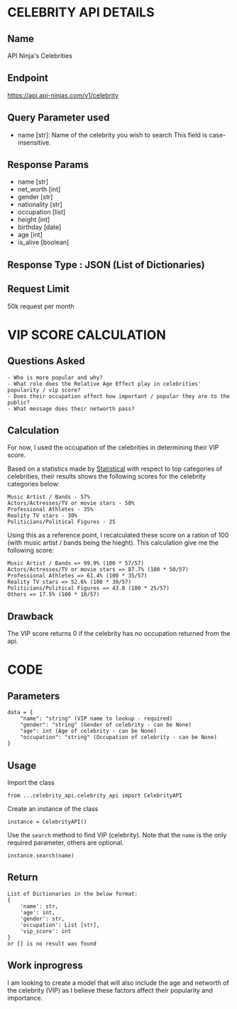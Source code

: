 

# CELEBRITY API DETAILS
## Name
API Ninja's Celebrities

## Endpoint
https://api.api-ninjas.com/v1/celebrity

## Query Parameter used
- name [str]: Name of the celebrity you wish to search This field is case-insensitive.

## Response Params
- name [str]
- net_worth [int]
- gender [str]
- nationality [str]
- occupation [list]
- height [int]
- birthday [date]
- age [int]
- is_alive [boolean]

## Response Type : JSON (List of Dictionaries)

## Request Limit
50k request per month

# VIP SCORE CALCULATION
## Questions Asked
    - Who is more popular and why?
    - What role does the Relative Age Effect play in celebrities' popularity / vip score?
    - Does their occupation affect how important / popular they are to the public?
    - What message does their networth pass?

## Calculation
For now, I used the occupation of the celebrities in determining their VIP score.

Based on a statistics made by [Statistical](https://www.statista.com/statistics/947376/top-categories-of-celebrities-followed-on-social-media/) with respect to top categories of celebrities, their results shows the following scores for the celebrity categories below:

    Music Artist / Bands - 57%
    Actors/Actresses/TV or movie stars - 50%
    Professional Athletes - 35%
    Reality TV stars - 30%
    Politicians/Political Figures - 25

Using this as a reference point, I recalculated these score on a ration of 100 (with music artist / bands being the hieght). This calculation give me the following score:

    Music Artist / Bands => 99.9% (100 * 57/57)
    Actors/Actresses/TV or movie stars => 87.7% (100 * 50/57)
    Professional Athletes => 61.4% (100 * 35/57)
    Reality TV stars => 52.6% (100 * 30/57)
    Politicians/Political Figures => 43.8 (100 * 25/57)
    Others => 17.5% (100 * 10/57)

## Drawback
The VIP score returns 0 if the celebrity has no occupation returned from the api.

# CODE 
## Parameters
    data = {
        "name": "string" (VIP name to lookup - required)
        "gender": "string" (Gender of celebrity - can be None)
        "age": int (Age of celebrity - can be None)
        "occupation": "string" (Occupation of celebrity - can be None)
    }

## Usage
Import the class

    from ...celebrity_api.celebrity_api import CelebrityAPI

Create an instance of the class

    instance = CelebrityAPI()

Use the `search` method to find VIP (celebrity). Note that the `name` is the only required parameter, others are optional.

    instance.search(name)

## Return
    List of Dictionaries in the below format:
    {
        'name': str,
        'age': int,
        'gender': str,
        'occupation': List [str],
        'vip_score': int
    }
    or [] is no result was found


## Work inprogress
I am looking to create a model that will also include the age and networth of the celebrity (VIP) as I believe these factors affect their popularity and importance.
